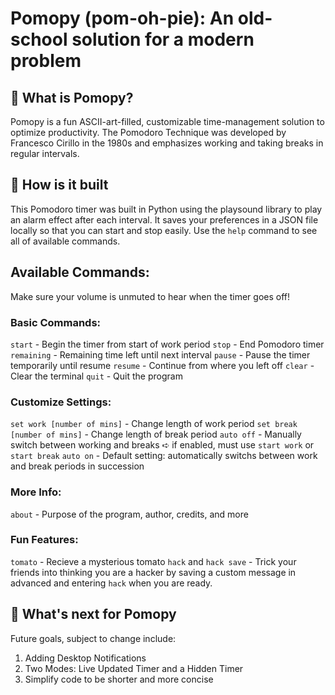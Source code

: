 # Pomopy (pom-oh-pie): An old-school solution for a modern problem

## 🍅 What is Pomopy?
Pomopy is a fun ASCII-art-filled, customizable time-management solution to optimize productivity. The Pomodoro Technique was developed by Francesco Cirillo in the 1980s and emphasizes working and taking breaks in regular intervals. 

## 🌱 How is it built
This Pomodoro timer was built in Python using the playsound library to play an alarm effect after each interval. It saves your preferences in a JSON file locally so that you can start and stop easily. Use the `help` command to see all of available commands.

## Available Commands:
Make sure your volume is unmuted to hear when the timer goes off!

### Basic Commands:
`start` - Begin the timer from start of work period
`stop` - End Pomodoro timer
`remaining` - Remaining time left until next interval
`pause` - Pause the timer temporarily until resume
`resume` - Continue from where you left off
`clear` - Clear the terminal
`quit` - Quit the program

### Customize Settings:
`set work [number of mins]` - Change length of work period
`set break [number of mins]` - Change length of break period
`auto off` - Manually switch between working and breaks
➪ if enabled, must use `start work` or `start break`
`auto on` - Default setting: automatically switchs between work and break periods in succession

### More Info:
`about` - Purpose of the program, author, credits, and more

### Fun Features:
`tomato` - Recieve a mysterious tomato
`hack` and `hack save` - Trick your friends into thinking you are a hacker by saving a custom message in advanced and entering `hack` when you are ready.

## 🍝 What's next for Pomopy 
Future goals, subject to change include:
1. Adding Desktop Notifications
2. Two Modes: Live Updated Timer and a Hidden Timer
3. Simplify code to be shorter and more concise
